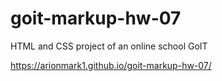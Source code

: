 # goit-markup-hw-07

HTML and CSS project of an online school GoIT

https://arionmark1.github.io/goit-markup-hw-07/
